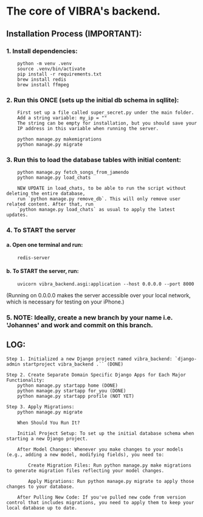 # The core of VIBRA's backend.

## Installation Process (IMPORTANT):
    
### 1. Install dependencies: 
        
        python -m venv .venv
        source .venv/bin/activate
        pip install -r requirements.txt
        brew install redis
        brew install ffmpeg

### 2. Run this ONCE (sets up the initial db schema in sqllite): 

        First set up a file called super_secret.py under the main folder.
        Add a string variable: my_ip = ""
        The string can be empty for installation, but you should save your
        IP address in this variable when running the server. 
        
        python manage.py makemigrations
        python manage.py migrate

### 3. Run this to load the database tables with initial content:
    
        python manage.py fetch_songs_from_jamendo
        python manage.py load_chats

        NEW UPDATE in load_chats, to be able to run the script without deleting the entire database, 
        run `python manage.py remove_db`. This will only remove user related content. After that, run 
        `python manage.py load_chats` as usual to apply the latest updates. 

### 4. To START the server

#### a. Open one terminal and run:

        redis-server


#### b. To START the server, run: 

        uvicorn vibra_backend.asgi:application --host 0.0.0.0 --port 8000

(Running on 0.0.0.0 makes the server accessible over your local network, which is necessary for testing on your iPhone.)

### 5. NOTE: Ideally, create a new branch by your name i.e. 'Johannes' and work and commit on this branch.
    


## LOG:

    Step 1. Initialized a new Django project named vibra_backend: `django-admin startproject vibra_backend .`` (DONE)

    Step 2. Create Separate Domain Specific Django Apps for Each Major Functionality: 
        python manage.py startapp home (DONE)
        python manage.py startapp for_you (DONE)
        python manage.py startapp profile (NOT YET)

    Step 3. Apply Migrations:
        python manage.py migrate

        When Should You Run It?

        Initial Project Setup: To set up the initial database schema when starting a new Django project.

        After Model Changes: Whenever you make changes to your models (e.g., adding a new model, modifying fields), you need to:

            Create Migration Files: Run python manage.py make migrations to generate migration files reflecting your model changes.

            Apply Migrations: Run python manage.py migrate to apply those changes to your database.

        After Pulling New Code: If you've pulled new code from version control that includes migrations, you need to apply them to keep your local database up to date.


